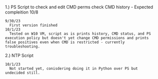 1.) PS Script to check and edit CMD perms check CMD history - Expected compleition 10/8

    9/30/23
      First version finished
    10/1/23
      Tested on W10 VM, script as is prints history, CMD status, and PS execution policy but doesn't yet change CMD permissions and prints false positives even when CMD is restricted - currently troubleshooting.

2.) NTP Script

    10/1/23
      Not started yet, conisdering doing it in Python over PS but undecided still. 
